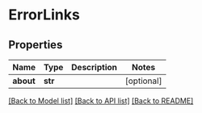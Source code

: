 # ErrorLinks

## Properties
Name | Type | Description | Notes
------------ | ------------- | ------------- | -------------
**about** | **str** |  | [optional] 

[[Back to Model list]](../README.rst#documentation-for-models) [[Back to API list]](../README.rst#documentation-for-api-endpoints) [[Back to README]](../README.rst)


